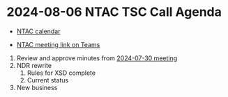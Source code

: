 # 2024-08-06 NTAC TSC Call Agenda

- [NTAC calendar](https://lists.oasis-open-projects.org/g/niemopen-ntactsc/calendar)

- [NTAC meeting link on Teams](https://dod.teams.microsoft.us/l/meetup-join/19%3adod%3ameeting_027b8f8cd305438fbb0a76a1e7896d97%40thread.v2/0?context=%7b%22Tid%22%3a%22102d0191-eeae-4761-b1cb-1a83e86ef445%22%2c%22Oid%22%3a%2270ae69c4-ba53-4071-b60d-68a8b321854e%22%7d)

1. Review and approve minutes from [2024-07-30 meeting](2024-07-30-minutes.md)
2. NDR rewrite
   1. Rules for XSD complete
   1. Current status
4. New business
